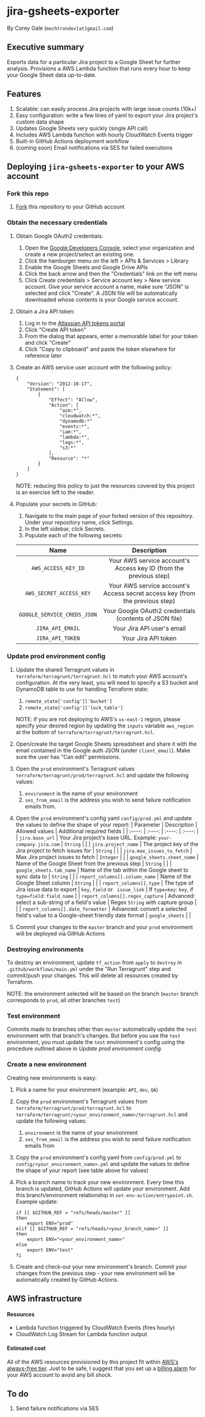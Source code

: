 # jira-gsheets-exporter

By Corey Gale (`mechtrondev[at]gmail.com`)

## Executive summary

Exports data for a particular Jira project to a Google Sheet for further analysis. Provisions a AWS Lambda function that runs every hour to keep your Google Sheet data up-to-date.

## Features

1. Scalable: can easily process Jira projects with large issue counts (10k+)
1. Easy configuration: write a few lines of yaml to export your Jira project's custom data shape
1. Updates Google Sheets very quickly (single API call)
1. Includes AWS Lambda function with hourly CloudWatch Events trigger
1. Built-in GitHub Actions deployment workflow
1. (coming soon) Email notifications via SES for failed executions

## Deploying `jira-gsheets-exporter` to your AWS account

### Fork this repo

1. [Fork](https://help.github.com/en/github/getting-started-with-github/fork-a-repo) this repository to your GitHub account

### Obtain the necessary credentials

1. Obtain Google OAuth2 credentials:
	1. Open the [Google Developers Console](https://console.developers.google.com/project), select your organization and create a new project/select an existing one.
	1. Click the hamburger menu on the left > APIs & Services > Library
	1. Enable the Google Sheets and Google Drive APIs
	1. Click the back arrow and then the "Credentials" link on the left menu
	1. Click Create credentials > Service account key > New service account. Give your service account a name, make sure "JSON" is selected and click "Create". A JSON file will be automatically downloaded whose contents is your Google service account.

1. Obtain a Jira API token:
	1. Log in to the [Atlassian API tokens portal](https://id.atlassian.com/manage/api-tokens)
	1. Click "Create API token"
	1. From the dialog that appears, enter a memorable label for your token and click "Create"
	1. Click "Copy to clipboard" and paste the token elsewhere for reference later

1. Create an AWS service user account with the following policy:
	```
	{
		"Version": "2012-10-17",
		"Statement": [
			{
				"Effect": "Allow",
				"Action": [
					"acm:*",
					"cloudwatch:*",
					"dynamodb:*"
					"events:*",
					"iam:*",
					"lambda:*",
					"logs:*",
					"s3:*"
				],
				"Resource": "*"
			}
		]
	}
	```
	NOTE: reducing this policy to just the resources covered by this project is an exercise left to the reader.

1. Populate your secrets in GitHub:
	1. Navigate to the main page of your forked version of this repository. Under your repository name, click  Settings.
	1. In the left sidebar, click Secrets.
	1. Populate each of the following secrets:

	| Name | Description |
	| :----: | :----: |
	| `AWS_ACCESS_KEY_ID` | Your AWS service account's Access key ID (from the previous step) |
	| `AWS_SECRET_ACCESS_KEY` | Your AWS service account's Access secret access key (from the previous step) |
	| `GOOGLE_SERVICE_CREDS_JSON` | Your Google OAuth2 credentials (contents of JSON file) |
	| `JIRA_API_EMAIL` | Your Jira API user's email |
	| `JIRA_API_TOKEN` | Your Jira API token |

### Update prod environment config

1. Update the shared Terragrunt values in `terraform/terragrunt/terragrunt.hcl` to match your AWS account's configuration. At the very least, you will need to specify a S3 bucket and DynamoDB table to use for handling Terraform state:
	1. `remote_state['config']['bucket']`
	1. `remote_state['config']['lock_table']`

	NOTE: if you are not deploying to AWS's `us-east-1` region, please specify your desired region by updating the `inputs` variable `aws_region` at the bottom of `terraform/terragrunt/terragrunt.hcl`.
1. Open/create the target Google Sheets spreadsheet and share it with the email contained in the Google auth JSON (under `client_email`). Make sure the user has "Can edit" permissions.
1. Open the `prod` environment's Terragrunt values `terraform/terragrunt/prod/terragrunt.hcl` and update the following values:
	1. `environment` is the name of your environment
	1. `ses_from_email` is the address you wish to send failure notification emails from.
1. Open the `prod` environment's config yaml `config/prod.yml` and update the values to define the shape of your report:
	| Parameter | Description | Allowed values | Additional required fields |
	| :----: | :----: | :----: | :----: |
	| `jira.base_url` | Your Jira project's base URL. Example: `your-company.jira.com` | `String` |  |
	| `jira.project_name` | The project key of the Jira project to fetch issues for | `String` |  |
	| `jira.max_issues_to_fetch` | Max Jira project issues to fetch | `Integer` |  |
	| `google_sheets.sheet_name` | Name of the Google Sheet from the previous step | `String` |  |
	| `google_sheets.tab_name` | Name of the tab within the Google sheet to sync data to | `String` |  |
	| `report_columns[].column_name` | Name of the Google Sheet column | `String` |  |
	| `report_columns[].type` | The type of Jira issue data to export | `key`, `field` or ` issue_link` | If `type=key`: `key`,  if `type=field`: `field_name` |
	| `report_columns[].regex_capture` | Advanced: select a sub-string of a field's value | Regex `String` with capture group |  |
	| `report_columns[].date_formatter` | Advanced: convert a selected field's value to a Google-sheet friendly date format | `google_sheets` |  |

1. Commit your changes to the `master` branch and your `prod` environment will be deployed via GitHub Actions

### Destroying environments

To destroy an environment, update `tf_action` from `apply` to `destroy` in `.github/workflows/main.yml` under the "Run Terragrunt" step and commit/push your changes. This will delete all resources created by Terraform.

NOTE: the environment selected will be based on the branch (`master` branch corresponds to `prod`, all other branches `test`)

### Test environment

Commits made to branches other than `master` automatically update the `test` environment with that branch's changes. But before you use the `test` environment, you must update the `test` environment's config using the procedure outlined above in *Update prod environment config*.

### Create a new environment

Creating new environments is easy:

1. Pick a name for your environment (example: `API`, `dev`, `QA`)
1. Copy the `prod` environment's Terragrunt values from `terraform/terragrunt/prod/terragrunt.hcl` to `terraform/terragrunt/<your_environment_name>/terragrunt.hcl` and update the following values:
	1. `environment` is the name of your environment 
	1. `ses_from_email` is the address you wish to send failure notification emails from
1. Copy the `prod` environment's config yaml from `config/prod.yml` to `config/<your_environment_name>.yml` and update the values to define the shape of your report (see table above for values)
1. Pick a branch name to track your new environment. Every time this branch is updated, GitHub Actions will update your environment. Add this branch/environment relationship in `set-env-action/entrypoint.sh`. Example update:

	```
	if [[ $GITHUB_REF = "refs/heads/master" ]]
	then
		export ENV="prod"
	elif [[ $GITHUB_REF = "refs/heads/<your_branch_name>" ]]
	then
		export ENV="<your_environment_name>"
	else
		export ENV="test"
	fi
	```
1. Create and check-out your new environment's branch. Commit your changes from the previous step - your new environment will be automatically created by GitHub Actions.

## AWS infrastructure

#### Resources

- Lambda function triggered by CloudWatch Events (fires hourly)
- CloudWatch Log Stream for Lambda function output

#### Estimated cost

All of the AWS resources provisioned by this project fit within [AWS's always-free tier](https://aws.amazon.com/free/?all-free-tier.sort-by=item.additionalFields.SortRank&all-free-tier.sort-order=asc&awsf.Free%20Tier%20Types=tier%23always-free). Just to be safe, I suggest that you set up a [billing alarm](https://docs.aws.amazon.com/AmazonCloudWatch/latest/monitoring/monitor_estimated_charges_with_cloudwatch.html) for your AWS account to avoid any bill shock.

## To do

1. Send failure notifications via SES
